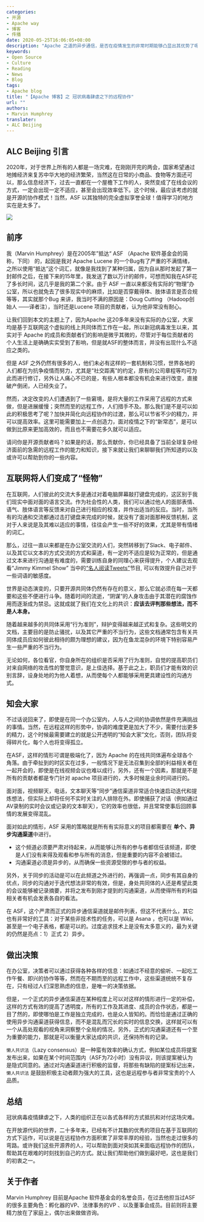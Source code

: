 ```yaml
---
categories:
- 开源
- Apache way
- 博客
- 传播
date: 2020-05-25T16:06:05+08:00
description: "Apache 之道的异步通信，是否在疫情发生的非常时期能够凸显出其优势了呢？还是只是没有被影响到罢了？让我们来听听 ASF 的名誉会员怎么讲。"
keywords:
- Open Source
- Culture
- Reading
- News
- Blog
tags:
- Apache blog
title: "【Apache 博客】之 冠状病毒肆虐之下的远程协作"
url: ""
authors:
- Marvin Humphrey
translater:
- ALC Beijing
---
```


## ALC Beijing 引言

2020年，对于世界上所有的人都是一场灾难，在刚刚开完的两会，国家希望通过地摊经济来复苏中华大地的经济繁荣，当然这在日常的小商品、食物等方面还可以，那么信息经济下，过去一直都在一个屋檐下工作的人，突然变成了在线会议的方式，一定会出现一定不适应，甚至会出现效率低下。这个时候，最应该考虑的就是开源的协作模式！当然，ASF 以其独特的完全虚拟享誉全球！值得学习的地方实在是太多了。

![](https://codeahoy.com/assets/images/featured/corona_virus.jpg)

## 前序

我（Marvin Humphrey）是在2005年”抵达“ ASF （Apache 软件基金会的简称，下同） 的，起因是我对 Apache Lucene 的一个Bug有了严重的不满情绪，之所以使用“抵达”这个词汇，就像是我找到了某种归属，因为自从那时发起了第一封邮件之后，在接下来的15年里，我发送了数以万计的邮件，可想而知我在ASF花了多长时间，这几乎是我的第二个家。由于 ASF 一直以来都没有实际的“物理”办公室，所以也就免去了很多现实中的麻烦，比如是否穿戴得体、肢体语言是否合规等等，其实就那个Bug 来讲，我当时不满的原因是：Doug Cutting （Hadoop创始人 ——译者注），当时还是Lucene 项目的贡献者，认为他非常没有耐心。

让我们回到本文的主题上了，因为Apache 这20多年来没有实际的办公室，大家均是基于互联网这个虚拟的线上共同体而工作在一起，所以新冠病毒发生以来，其实对于 Apache 的成员和贡献者们的影响是微乎其微的，尽管对于每位贡献者的个人生活上是确确实实受到了影响，但是就ASF的整体而言，并没有出现什么不适应之类的。

但是 ASF 之外仍然有很多的人，他们未必有这样的一套机制和习惯，世界各地的人们都在为抗争疫情而努力，尤其是“社交距离”的约定，原有的公司章程等均可为此而进行修订，另外让人痛心不已的是，有些人根本都没有机会来进行改变，直接破产倒闭，人已经失业了。

然而，决定改变的人们遭遇到了一些窘境，是将大量的工作采用了远程的方式来做，但是进展缓慢；突然而至的远程工作，人们措手不及。那么我们是不是可以如此的积极思考了呢？加快并简化向远程协作的过渡，那么可以节省不少的精力，并可以提高效率。这里可能需要加上一点创造力，面对疫情之下的“新常态”，是可以做到比原来更加高效的，而且也不需要花多久就可以适应。

请问你是开源贡献者吗？如果是的话，那么贡献你，你已经具备了当前全球复杂经济面前的急需的远程工作的能力和知识，接下来就让我们来聊聊我们所知道的以及或许可以帮助到你的一些内容。

## 互联网将人们变成了“怪物”

在互联网，人们彼此的交流大多是通过对着电脑屏幕敲打键盘完成的，这区别于我们现实中面对面的语言交流。作为社会性的人类，我们可以通过他人的面部表情、语气、肢体语言等反馈来对自己进行相应的校准，并作出适当的反应。当时，当所有的沟通和交流都通过击打键盘来完成的时候，就没有了面对面那种反馈机制，这对于人来说是及其难以适应的事情，往往会产生一些不好的效果，尤其是带有情绪的词汇。

那么，过往一直以来都是在办公室交流的人们，突然转移到了Slack、电子邮件、以及其它以文本的方式交流的方式和渠道，有一定的不适应是较为正常的，但是通过文本来进行沟通是有难度的，需要训练自身的同理心来获得提升，个人建议去观看“Jimmy Kimmel Show” 当中的[“名人阅读Tweets”](https://www.youtube.com/playlist?list=PLs4hTtftqnlAkiQNdWn6bbKUr-P1wuSm0)节目, 可以有效提升自己对于一些词语的敏感度。

世界是动态演变的，只要开源共同体仍然有存在的意义，那么它就必须在每一天都要和这些不便进行斗争。随着时间的流逝，“阴谋”的人身攻击由于其潜在的腐蚀作用而逐渐成为禁忌。这就成就了我们在文化上的共识：**应该去评判那些想法，而不是人本身。**

随着越来越多的共同体采用“行为准则”，辩护变得越来越正式和复杂。这些明文的文档，主要目的是防止骚扰，以及其它严重的不当行为，这些文档通常包含有关共同体成员应如何彼此相待的颇为理想的建议，因为在鱼龙混杂的环境下特别容易产生一些严重的不当行为。

无论如何，各位看官，你自身所在的组织是否采用了行为准则，自觉的提高职员们对来自网络的攻击性的警觉意识，是上佳选择。基于此之上，职员们才能有效的识别言辞，设身处地的为他人着想，从而使每个人都能够采用更具建设性的沟通方式。

## 知会大家

不过话说回来了，即使是在同一个办公室内，人与人之间的协调依然是件充满挑战的事情。当然，在远程这样的形势中，协调的难度更是加大了不少，需要付出更多的精力，这个时候最需要建立的就是公开透明的“知会大家”文化，否则，团队将变得碎片化，每个人也将变得孤立。

在ASF，这样的情形可谓是极端化了，因为 Apache 的在线共同体遍布全球各个角落。由于牵扯到的时区实在过多，一般情况下是无法召集到全部的利益相关者在一起开会的，即使是在线视频会议也难以成行，另外，还有一个因素，那就是不是所有的贡献者都是专门针对 apache 项目进行的，大多时候是业余时间进行的。

面对面，视频聊天，电话，文本聊天等“同步”通信渠道非常适合快速启动迭代和提炼想法，但实际上却将任何不实时关注的人排除在外。即使捕获了对话（例如通过AV录制的实时会议或记录的文本聊天），它的效率也很低，并且常常使事后回顾事情的发展变得混乱。

面对如此的情形，ASF 采用的策略就是所有有实际意义的项目都需要在 **单个、异步沟通渠道**中进行。

*  这个频道必须要严肃对待起来，从而能够让所有的参与者都信任该频道，即使是人们没有来得及观看和参与所有的消息，但是重要的内容不会被错过。
* 沟通渠道必须是异步的，从而确保一些资源受限的参与者的权益。

另外，关于同步的活动是可以在此频道之外进行的，再强调一点，同步有其自身的优点，同步的沟通对于迭代想法非常的有效，但是，身处共同体的人还是希望此类的会议能够被记录摘要，并将之发布到刚才提到的沟通渠道，从而使得所有的利益相关者有机会发表各自的看法。

在 ASF，这个严肃而正式的异步通信渠道就是邮件列表，但这不代表什么，其它也有非常好的工具：对于某些非技术性的任务，可以是 Asana ，也可以是 Wiki，甚至是一个电子表格，都是可以的。过度追求技术上是没有太多意义的，最为关键的仍然是亮点：1）正式 2）异步。

## 做出决策

在办公室，决策者可以通过获得各种各样的信息：如通过不经意的偷听、一起吃工作午餐、即兴的协作等等，然而在不期而至的远程工作中，这些渠道统统不复存在，只有经过人们深思熟虑的信息，是唯一的决策依据。

但是，一个正式的异步通信渠道在某种程度上可以对这样的情形进行一定的补偿，这样的方式有效的提高了透明度，所有的工作及其进度、成员的合作状态，都是一目了然的，即使哪怕是工作是独立完成的，也是众人皆知的。而恰恰是通过正确的使用异步沟通渠道获得信息，而不是混乱而冗长的实时的信息交换，这样就可以有一个从高处观看的视角来洞察整个全局的情况，另外，正式的沟通渠道还有一个至为重要的能力，那就是可以衡量大家达成的共识，还保持所有的记录。

``懒人共识法``（Lazy consensus）是一种蛮有效率的确认方式，例如某位成员将提案发布出来，如果在某个时间范围内（ASF为72小时）没有异议，则该提案被认为是隐式同意的。通过对沟通渠道进行积极的监督，将那些有缺陷的提案标记出来，``懒人共识法`` 是鼓励积极主动者颇为强大的工具，这也是远程参与者非常宝贵的个人品质。

## 总结

冠状病毒疫情肆虐之下，人类的组织正在以各式各样的方式抵抗和对付这场灾难。

在开放源代码的世界，二十多年来，已经有不计其数的优秀的项目在基于互联网的方式下运作，可以说是在远程协作方面积累了非常丰厚的经验，当然也走过很多的弯路。或许我们这些开源界的人，可以帮助到面对突如其来面临远程协作的团队，帮助其在艰难的时刻找到自己的方式。就让我们帮助他们做到最好吧，这也是我们的初衷之一。

## 关于作者

Marvin Humphrey 目前是Apache 软件基金会的名誉会员，在过去他担当过ASF 的很多主要角色：孵化器的VP、法律事务的VP 、以及董事会成员。目前则将主要精力放在了家庭上，偶尔出来做做咨询。